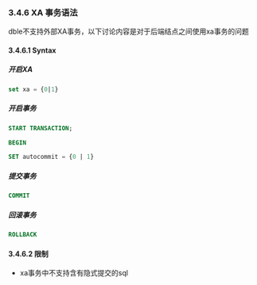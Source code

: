 ### 3.4.6 XA 事务语法
dble不支持外部XA事务，以下讨论内容是对于后端结点之间使用xa事务的问题

#### 3.4.6.1 Syntax

##### 开启XA
```SQL
set xa = {0|1}  
```  
##### 开启事务
```SQL
START TRANSACTION;  

BEGIN  

SET autocommit = {0 | 1}
```
##### 提交事务
```SQL
COMMIT
```
##### 回滚事务
```SQL
ROLLBACK
```
#### 3.4.6.2 限制

* xa事务中不支持含有隐式提交的sql


